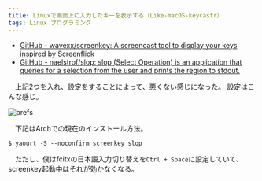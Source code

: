 ```yaml
---
title: Linuxで画面上に入力したキーを表示する（Like-macOS-keycastr）
tags: Linux プログラミング
---
```


- [GitHub - wavexx/screenkey: A screencast tool to display your keys inspired by Screenflick](https://github.com/wavexx/screenkey)
- [GitHub - naelstrof/slop: slop (Select Operation) is an application that queries for a selection from the user and prints the region to stdout.](https://github.com/naelstrof/slop)

　上記2つを入れ、設定をすることによって、悪くない感じになった。
設定はこんな感じ。

![prefs](/2017-10-30-how-to-show-inputted-key-on-screen-with-linux/prefs.png)

　下記はArchでの現在のインストール方法。

```console
$ yaourt -S --noconfirm screenkey slop
```

　ただし、僕はfcitxの日本語入力切り替えを`Ctrl + Space`に設定していて、screenkey起動中はそれが効かなくなる。
